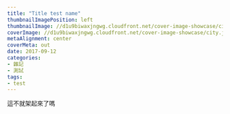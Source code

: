 ```yaml
---
title: "Title test name"
thumbnailImagePosition: left
thumbnailImage: //d1u9biwaxjngwg.cloudfront.net/cover-image-showcase/city-750.jpg
coverImage: //d1u9biwaxjngwg.cloudfront.net/cover-image-showcase/city.jpg
metaAlignment: center
coverMeta: out
date: 2017-09-12
categories:
- 雜記
- 測試
tags:
- test
---
```

這不就架起來了嗎
